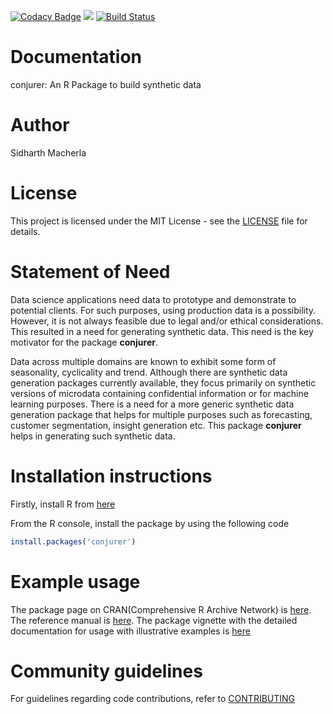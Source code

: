 [![Codacy Badge](https://api.codacy.com/project/badge/Grade/52cb239790ab41d2806108140ce36639)](https://app.codacy.com/manual/msidharthrasik/conjurer?utm_source=github.com&utm_medium=referral&utm_content=SidharthMacherla/conjurer&utm_campaign=Badge_Grade_Dashboard)
[![](https://cranlogs.r-pkg.org/badges/conjurer)](https://cran.r-project.org/package=conjurer)
[![Build Status](https://travis-ci.org/SidharthMacherla/conjurer.svg?branch=master)](https://travis-ci.org/SidharthMacherla/conjurer)
# Documentation
conjurer: An R Package to build synthetic data

# Author
Sidharth Macherla
# License
This project is licensed under the MIT License - see the
[LICENSE](https://github.com/SidharthMacherla/conjurer/blob/master/LICENSE) file for details.
# Statement of Need
Data science applications need data to prototype and demonstrate to potential clients. For such purposes, using production data is a possibility. However, it is not always feasible due to legal and/or ethical considerations. This resulted in a need for generating synthetic data. This need is the key motivator for the package **conjurer**.

Data across multiple domains are known to exhibit some form of seasonality, cyclicality and trend. Although there are synthetic data generation packages currently available, they focus primarily on synthetic versions of microdata containing confidential information or for machine learning purposes. There is a need for a more generic synthetic data generation package that helps for multiple purposes such as forecasting, customer segmentation, insight generation etc. This package **conjurer** helps in generating such synthetic data.

# Installation instructions
Firstly, install R from [here](https://cloud.r-project.org/)

From the R console, install the package by using the following code
``` R
install.packages('conjurer')
```

# Example usage
The package page on CRAN(Comprehensive R Archive Network) is [here](https://cran.r-project.org/web/packages/conjurer/index.html). The reference manual is [here](https://cran.r-project.org/web/packages/conjurer/conjurer.pdf). The package vignette with the detailed documentation for usage with illustrative examples is [here](https://cran.r-project.org/web/packages/conjurer/vignettes/introduction_to_conjurer.html)

# Community guidelines
For guidelines regarding code contributions, refer to [CONTRIBUTING](https://github.com/SidharthMacherla/conjurer/blob/master/CONTRIBUTING.md)
